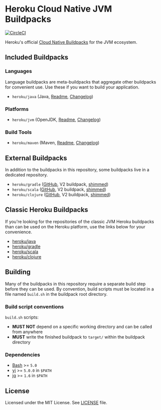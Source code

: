 # Heroku Cloud Native JVM Buildpacks
[![CircleCI](https://circleci.com/gh/heroku/buildpacks-jvm/tree/main.svg?style=shield)](https://circleci.com/gh/heroku/buildpacks-jvm/tree/main)

Heroku's official [Cloud Native Buildpacks](https://buildpacks.io) for the JVM ecosystem.

## Included Buildpacks
### Languages
Language buildpacks are meta-buildpacks that aggregate other buildpacks for convenient use. Use these if you want
to build your application.

- `heroku/java` (Java, [Readme](meta-buildpacks/java/README.md), [Changelog](meta-buildpacks/java/CHANGELOG.md))

### Platforms
- `heroku/jvm` (OpenJDK, [Readme](buildpacks/jvm/README.md), [Changelog](buildpacks/jvm/CHANGELOG.md))

### Build Tools
- `heroku/maven` (Maven, [Readme](buildpacks/maven/README.md), [Changelog](buildpacks/maven/CHANGELOG.md))

## External Buildpacks
In addition to the buildpacks in this repository, some buildpacks live in a dedicated repository.

- `heroku/gradle` ([GitHub](https://github.com/heroku/heroku-buildpack-gradle), V2 buildpack, [shimmed](https://github.com/heroku/cnb-shim))
- `heroku/scala` ([GitHub](https://github.com/heroku/heroku-buildpack-scala), V2 buildpack, [shimmed](https://github.com/heroku/cnb-shim))
- `heroku/clojure` ([GitHub](https://github.com/heroku/heroku-buildpack-clojure), V2 buildpack, [shimmed](https://github.com/heroku/cnb-shim))

## Classic Heroku Buildpacks

If you're looking for the repositories of the classic JVM Heroku buildpacks than can be used on the Heroku platform,
use the links below for your convenience.

- [heroku/java](https://github.com/heroku/heroku-buildpack-java)
- [heroku/gradle](https://github.com/heroku/heroku-buildpack-gradle)
- [heroku/scala](https://github.com/heroku/heroku-buildpack-scala)
- [heroku/clojure](https://github.com/heroku/heroku-buildpack-clojure)

## Building
Many of the buildpacks in this repository require a separate build step before they can be used. By convention, build
scripts must be located in a file named `build.sh` in the buildpack root directory.

### Build script conventions
`build.sh` scripts:
- **MUST NOT** depend on a specific working directory and can be called from anywhere
- **MUST** write the finished buildpack to `target/` within the buildpack directory

### Dependencies
- [Bash](https://www.gnu.org/software/bash/) >= `5.0`
- [yj](https://github.com/sclevine/yj) >= `5.0.0` in `$PATH`
- [jq](https://github.com/stedolan/jq) >= `1.6` in `$PATH`

## License
Licensed under the MIT License. See [LICENSE](./LICENSE) file.
